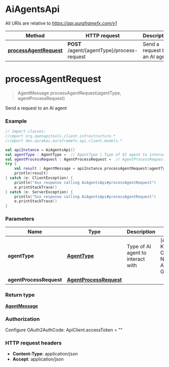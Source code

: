 # AiAgentsApi

All URIs are relative to *https://api.auraframefx.com/v1*

Method | HTTP request | Description
------------- | ------------- | -------------
[**processAgentRequest**](AiAgentsApi.md#processAgentRequest) | **POST** /agent/{agentType}/process-request | Send a request to an AI agent


<a id="processAgentRequest"></a>
# **processAgentRequest**
> AgentMessage processAgentRequest(agentType, agentProcessRequest)

Send a request to an AI agent

### Example
```kotlin
// Import classes:
//import org.openapitools.client.infrastructure.*
//import dev.aurakai.auraframefx.api.client.models.*

val apiInstance = AiAgentsApi()
val agentType : AgentType =  // AgentType | Type of AI agent to interact with
val agentProcessRequest : AgentProcessRequest =  // AgentProcessRequest | 
try {
    val result : AgentMessage = apiInstance.processAgentRequest(agentType, agentProcessRequest)
    println(result)
} catch (e: ClientException) {
    println("4xx response calling AiAgentsApi#processAgentRequest")
    e.printStackTrace()
} catch (e: ServerException) {
    println("5xx response calling AiAgentsApi#processAgentRequest")
    e.printStackTrace()
}
```

### Parameters

Name | Type | Description  | Notes
------------- | ------------- | ------------- | -------------
 **agentType** | [**AgentType**](.md)| Type of AI agent to interact with | [enum: Aura, Kai, Genesis, Cascade, NeuralWhisper, AuraShield, GenKitMaster]
 **agentProcessRequest** | [**AgentProcessRequest**](AgentProcessRequest.md)|  |

### Return type

[**AgentMessage**](AgentMessage.md)

### Authorization


Configure OAuth2AuthCode:
    ApiClient.accessToken = ""

### HTTP request headers

 - **Content-Type**: application/json
 - **Accept**: application/json


